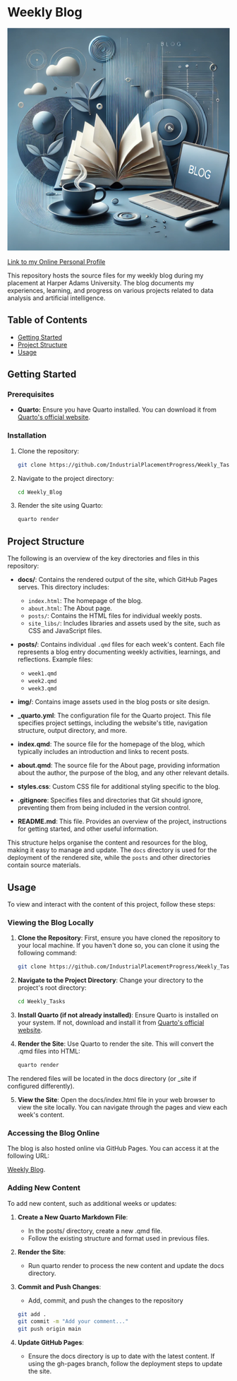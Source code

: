# Weekly Blog

![Blog Banner](img/blog_img.png)

[Link to my Online Personal Profile](https://industrialplacementprogress.github.io/Weekly_Tasks/)

This repository hosts the source files for my weekly blog during my placement at Harper Adams University. The blog documents my experiences, learning, and progress on various projects related to data analysis and artificial intelligence.

## Table of Contents
- [Getting Started](#getting-started)
- [Project Structure](#project-structure)
- [Usage](#usage)


## Getting Started

### Prerequisites
- **Quarto:** Ensure you have Quarto installed. You can download it from [Quarto's official website](https://quarto.org/).

### Installation
1. Clone the repository:
   ```sh
   git clone https://github.com/IndustrialPlacementProgress/Weekly_Tasks
   ```

2. Navigate to the project directory:
   ```sh
   cd Weekly_Blog
   ```

3. Render the site using Quarto:
   ```sh
   quarto render
   ```

## Project Structure
The following is an overview of the key directories and files in this repository:

- **docs/**: Contains the rendered output of the site, which GitHub Pages serves. This directory includes:
  - `index.html`: The homepage of the blog.
  - `about.html`: The About page.
  - `posts/`: Contains the HTML files for individual weekly posts.
  - `site_libs/`: Includes libraries and assets used by the site, such as CSS and JavaScript files.

- **posts/**: Contains individual `.qmd` files for each week's content. Each file represents a blog entry documenting weekly activities, learnings, and reflections. Example files:
  - `week1.qmd`
  - `week2.qmd`
  - `week3.qmd`

- **img/**: Contains image assets used in the blog posts or site design.

- **_quarto.yml**: The configuration file for the Quarto project. This file specifies project settings, including the website's title, navigation structure, output directory, and more.

- **index.qmd**: The source file for the homepage of the blog, which typically includes an introduction and links to recent posts.

- **about.qmd**: The source file for the About page, providing information about the author, the purpose of the blog, and any other relevant details.

- **styles.css**: Custom CSS file for additional styling specific to the blog.

- **.gitignore**: Specifies files and directories that Git should ignore, preventing them from being included in the version control.

- **README.md**: This file. Provides an overview of the project, instructions for getting started, and other useful information.

This structure helps organise the content and resources for the blog, making it easy to manage and update. The `docs` directory is used for the deployment of the rendered site, while the `posts` and other directories contain source materials.

## Usage

To view and interact with the content of this project, follow these steps:

### Viewing the Blog Locally

1. **Clone the Repository**:
   First, ensure you have cloned the repository to your local machine. If you haven't done so, you can clone it using the following command:

   ```sh
   git clone https://github.com/IndustrialPlacementProgress/Weekly_Tasks.git
   ```

2. **Navigate to the Project Directory**:
Change your directory to the project's root directory:
   ```sh
   cd Weekly_Tasks
   ```

3. **Install Quarto (if not already installed)**:
Ensure Quarto is installed on your system. If not, download and install it from [Quarto's official website](https://quarto.org/).

4. **Render the Site**:
Use Quarto to render the site. This will convert the .qmd files into HTML:
   ```sh
   quarto render
   ```
The rendered files will be located in the docs directory (or _site if configured differently).

5. **View the Site**:
Open the docs/index.html file in your web browser to view the site locally. You can navigate through the pages and view each week's content.

### Accessing the Blog Online
The blog is also hosted online via GitHub Pages. You can access it at the following URL: 

[Weekly Blog](https://industrialplacementprogress.github.io/Weekly_Tasks/).


### Adding New Content
To add new content, such as additional weeks or updates:

1. **Create a New Quarto Markdown File**:
    - In the posts/ directory, create a new .qmd file.
    - Follow the existing structure and format used in previous files.

2. **Render the Site**:
    - Run quarto render to process the new content and update the docs directory.
3. **Commit and Push Changes**:
    - Add, commit, and push the changes to the repository
   ```sh
   git add .
   git commit -m "Add your comment..."
   git push origin main
   ```

4. **Update GitHub Pages**:
    - Ensure the docs directory is up to date with the latest content. If using the gh-pages branch, follow the deployment steps to update the site.